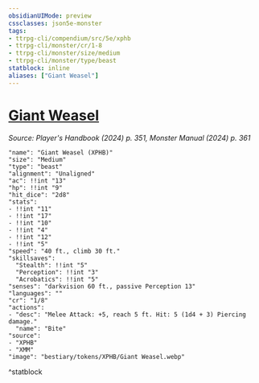 ```yaml
---
obsidianUIMode: preview
cssclasses: json5e-monster
tags:
- ttrpg-cli/compendium/src/5e/xphb
- ttrpg-cli/monster/cr/1-8
- ttrpg-cli/monster/size/medium
- ttrpg-cli/monster/type/beast
statblock: inline
aliases: ["Giant Weasel"]
---
```

# [Giant Weasel](3-Compendium\CLI\bestiary\beast/giant-weasel-xphb.md)
*Source: Player's Handbook (2024) p. 351, Monster Manual (2024) p. 361*  

```statblock
"name": "Giant Weasel (XPHB)"
"size": "Medium"
"type": "beast"
"alignment": "Unaligned"
"ac": !!int "13"
"hp": !!int "9"
"hit_dice": "2d8"
"stats":
- !!int "11"
- !!int "17"
- !!int "10"
- !!int "4"
- !!int "12"
- !!int "5"
"speed": "40 ft., climb 30 ft."
"skillsaves":
  "Stealth": !!int "5"
  "Perception": !!int "3"
  "Acrobatics": !!int "5"
"senses": "darkvision 60 ft., passive Perception 13"
"languages": ""
"cr": "1/8"
"actions":
- "desc": "Melee Attack: +5, reach 5 ft. Hit: 5 (1d4 + 3) Piercing damage."
  "name": "Bite"
"source":
- "XPHB"
- "XMM"
"image": "bestiary/tokens/XPHB/Giant Weasel.webp"
```
^statblock